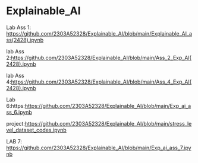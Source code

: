 # Explainable_AI
Lab Ass 1: https://github.com/2303A52328/Explainable_AI/blob/main/Explainable_AI_ass(2428).ipynb

lab Ass 2:https://github.com/2303A52328/Explainable_AI/blob/main/Ass_2_Exp_AI(2428).ipynb

lab Ass 4:https://github.com/2303A52328/Explainable_AI/blob/main/Ass_4_Exp_AI(2428).ipynb

Lab 6:https:https://github.com/2303A52328/Explainable_AI/blob/main/Exp_ai_ass_6.ipynb

project:https://github.com/2303A52328/Explainable_AI/blob/main/stress_level_dataset_codes.ipynb

LAB 7: https://github.com/2303A52328/Explainable_AI/blob/main/Exp_ai_ass_7.ipynb
